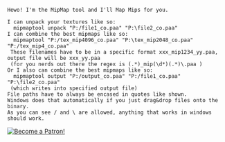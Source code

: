 ```
Hewo! I'm the MipMap tool and I'll Map Mips for you.

I can unpack your textures like so:
  mipmaptool unpack "P:/file1_co.paa" "P:\file2_co.paa"
I can combine the best mipmaps like so:
  mipmaptool "P:/tex_mip4096_co.paa" "P:\tex_mip2048_co.paa" "P:/tex_mip4_co.paa"
 These filenames have to be in a specific format xxx_mip1234_yy.paa, output file will be xxx_yy.paa
 (for you nerds out there the regex is (.*)_mip(\d*)(.*)\.paa )
Or I also can combine the best mipmaps like so:
  mipmaptool output "P:/output_co.paa" "P:/file1_co.paa" "P:\file2_co.paa"
 (which writes into specified output file)
File paths have to always be encased in quotes like shown.
Windows does that automatically if you just drag&drop files onto the binary.
As you can see / and \ are allowed, anything that works in windows should work.
```

<a href="https://www.patreon.com/join/dedmen">
    <img src="https://c5.patreon.com/external/logo/become_a_patron_button.png" alt="Become a Patron!">
</a>